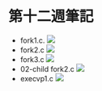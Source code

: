 # 第十二週筆記
* fork1.c.
![](week12-1)
* fork2.c
![](week12-2)
* fork3.c
![](week12-3)
* 02-child fork2.c
![](week12-4)
* execvp1.c
![](week12-5)
